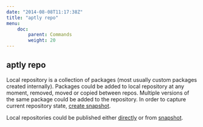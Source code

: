 ```yaml
---
date: "2014-08-08T11:17:38Z"
title: "aptly repo"
menu:
    doc:
        parent: Commands
        weight: 20
---
```


aptly repo
----------

Local repository is a collection of packages (most usually custom packages created internally).
Packages could be added to local repository at any moment, removed, moved or copied between repos.
Multiple versions of the same package could be added to the repository.
In order to capture current repository state, [create snapshot](/doc/aptly/snapshot/create/).

Local repositories could be published either [directly](/doc/aptly/publish/repo/)
or from [snapshot](/doc/aptly/publish/snapshot).